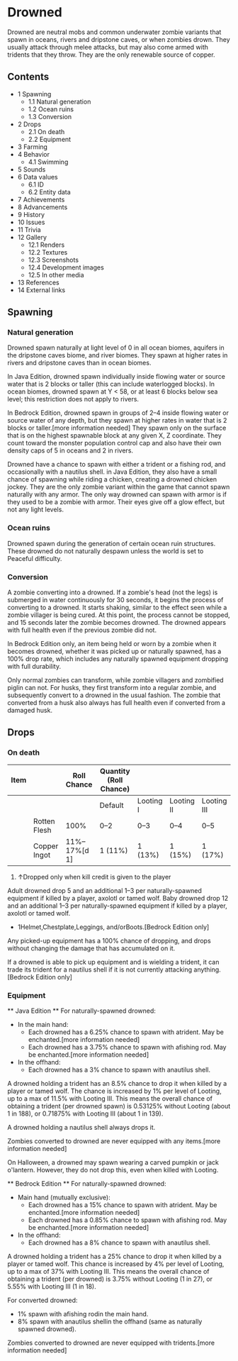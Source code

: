 # Drowned
Drowned are neutral mobs and common underwater zombie variants that spawn in oceans, rivers and dripstone caves, or when zombies drown. They usually attack through melee attacks, but may also come armed with tridents that they throw. They are the only renewable source of copper.

## Contents
- 1 Spawning
	- 1.1 Natural generation
	- 1.2 Ocean ruins
	- 1.3 Conversion
- 2 Drops
	- 2.1 On death
	- 2.2 Equipment
- 3 Farming
- 4 Behavior
	- 4.1 Swimming
- 5 Sounds
- 6 Data values
	- 6.1 ID
	- 6.2 Entity data
- 7 Achievements
- 8 Advancements
- 9 History
- 10 Issues
- 11 Trivia
- 12 Gallery
	- 12.1 Renders
	- 12.2 Textures
	- 12.3 Screenshots
	- 12.4 Development images
	- 12.5 In other media
- 13 References
- 14 External links

## Spawning
### Natural generation
Drowned spawn naturally at light level of 0 in all ocean biomes, aquifers in the dripstone caves biome, and river biomes. They spawn at higher rates in rivers and dripstone caves than in ocean biomes.

In Java Edition, drowned spawn individually inside flowing water or source water that is 2 blocks or taller (this can include waterlogged blocks). In ocean biomes, drowned spawn at Y < 58, or at least 6 blocks below sea level; this restriction does not apply to rivers. 

In Bedrock Edition, drowned spawn in groups of 2–4 inside flowing water or source water of any depth, but they spawn at higher rates in water that is 2 blocks or taller.[more information needed] They spawn only on the surface that is on the highest spawnable block at any given X, Z coordinate. They count toward the monster population control cap and also have their own density caps of 5 in oceans and 2 in rivers. 

Drowned have a chance to spawn with either a trident or a fishing rod, and occasionally with a nautilus shell. in Java Edition, they also have a small chance of spawning while riding a chicken, creating a drowned chicken jockey. They are the only zombie variant within the game that cannot spawn naturally with any armor. The only way drowned can spawn with armor is if they used to be a zombie with armor. Their eyes give off a glow effect, but not any light levels.

### Ocean ruins
Drowned spawn during the generation of certain ocean ruin structures. These drowned do not naturally despawn unless the world is set to Peaceful difficulty.

### Conversion
A zombie converting into a drowned.
If a zombie's head (not the legs) is submerged in water continuously for 30 seconds, it begins the process of converting to a drowned. It starts shaking, similar to the effect seen while a zombie villager is being cured. At this point, the process cannot be stopped, and 15 seconds later the zombie becomes drowned. The drowned appears with full health even if the previous zombie did not.

In Bedrock Edition only, an item being held or worn by a zombie when it becomes drowned, whether it was picked up or naturally spawned, has a 100% drop rate, which includes any naturally spawned equipment dropping with full durability.

Only normal zombies can transform, while zombie villagers and zombified piglin can not. For husks, they first transform into a regular zombie, and subsequently convert to a drowned in the usual fashion. The zombie that converted from a husk also always has full health even if converted from a damaged husk.

## Drops
### On death
| Item |              | Roll Chance  | Quantity (Roll Chance) |           |            |             |
|------|--------------|--------------|------------------------|-----------|------------|-------------|
|      |              |              | Default                | Looting I | Looting II | Looting III |
|      | Rotten Flesh | 100%         | 0–2                    | 0–3       | 0–4        | 0–5         |
|      | Copper Ingot | 11%–17%[d 1] | 1 (11%)                | 1 (13%)   | 1 (15%)    | 1 (17%)     |

1. ↑Dropped only when kill credit is given to the player

Adult drowned drop 5 and an additional 1–3 per naturally-spawned equipment if killed by a player, axolotl or tamed wolf. Baby drowned drop 12 and an additional 1–3 per naturally-spawned equipment if killed by a player, axolotl or tamed wolf.

- 1Helmet,Chestplate,Leggings, and/orBoots.‌[Bedrock Edition  only]

Any picked-up equipment has a 100% chance of dropping, and drops without changing the damage that has accumulated on it.

If a drowned is able to pick up equipment and is wielding a trident, it can trade its trident for a nautilus shell if it is not currently attacking anything.‌[Bedrock Edition  only]

### Equipment
** Java Edition **
For naturally-spawned drowned:

- In the main hand:
	- Each drowned has a 6.25% chance to spawn with atrident. May be enchanted.[more information needed]
	- Each drowned has a 3.75% chance to spawn with afishing rod. May be enchanted.[more information needed]
- In the offhand:
	- Each drowned has a 3% chance to spawn with anautilus shell.

A drowned holding a trident has an 8.5% chance to drop it when killed by a player or tamed wolf. The chance is increased by 1% per level of Looting, up to a max of 11.5% with Looting III. This means the overall chance of obtaining a trident (per drowned spawn) is 0.53125% without Looting (about 1 in 188), or 0.71875% with Looting III (about 1 in 139).

A drowned holding a nautilus shell always drops it.

Zombies converted to drowned are never equipped with any items.[more information needed]

On Halloween, a drowned may spawn wearing a carved pumpkin or jack o'lantern. However, they do not drop this, even when killed with Looting.

** Bedrock Edition **
For naturally-spawned drowned:

- Main hand (mutually exclusive):
	- Each drowned has a 15% chance to spawn with atrident. May be enchanted.[more information needed]
	- Each drowned has a 0.85% chance to spawn with afishing rod. May be enchanted.[more information needed]
- In the offhand:
	- Each drowned has a 8% chance to spawn with anautilus shell.

A drowned holding a trident has a 25% chance to drop it when killed by a player or tamed wolf. This chance is increased by 4% per level of Looting, up to a max of 37% with Looting III. This means the overall chance of obtaining a trident (per drowned) is 3.75% without Looting (1 in 27), or 5.55% with Looting III (1 in 18).

For converted drowned:

- 1% spawn with afishing rodin the main hand.
- 8% spawn with anautilus shellin the offhand (same as naturally spawned drowned).

Zombies converted to drowned are never equipped with tridents.[more information needed]

